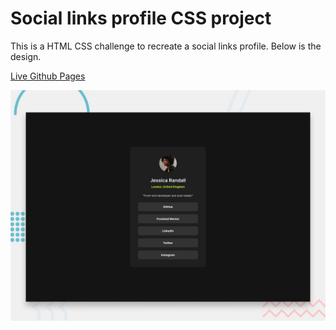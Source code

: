 # Social links profile CSS project 

This is a HTML CSS challenge to recreate a social links profile. Below is the design.

<a href="https://jbello-development.github.io/Social-Links/" target="_blank" rel="noopener noreferrer">Live Github Pages</a>

![Design preview for the Social links profile coding challenge](./preview.jpg)

